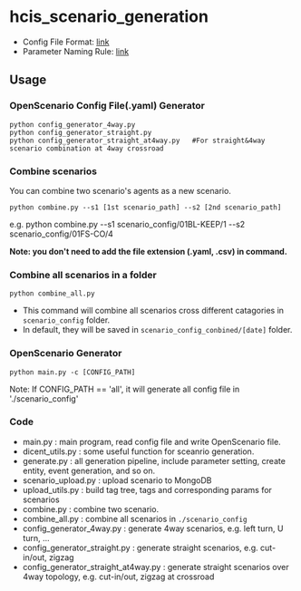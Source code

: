 # hcis_scenario_generation
- Config File Format: [link](https://lopsided-soursop-bec.notion.site/Scenario-Configuration-File-Format-5d423c6aab1740a2b53e7444fa2dad31?pvs=4)
- Parameter Naming Rule: [link](https://lopsided-soursop-bec.notion.site/Scenario-Parameter-Naming-642563ce89f74de195116291d153c4ef?pvs=4)

## Usage
### OpenScenario Config File(.yaml) Generator
```
python config_generator_4way.py
python config_generator_straight.py
python config_generator_straight_at4way.py   #For straight&4way scenario combination at 4way crossroad
```

### Combine scenarios
You can combine two scenario's agents as a new scenario.

`python combine.py --s1 [1st scenario_path] --s2 [2nd scenario_path]`

e.g. python combine.py --s1 scenario_config/01BL-KEEP/1 --s2 scenario_config/01FS-CO/4

**Note: you don't need to add the file extension (.yaml, .csv) in command.**

### Combine all scenarios in a folder
`python combine_all.py`

- This command will combine all scenarios cross different catagories in `scenario_config` folder.
- In default, they will be saved in `scenario_config_conbined/[date]` folder.

### OpenScenario Generator
`python main.py -c [CONFIG_PATH]`

Note: If CONFIG_PATH == 'all', it will generate all config file in './scenario_config'

### Code
- main.py : main program, read config file and write OpenScenario file.
- dicent_utils.py : some useful function for sceanrio generation.
- generate.py : all generation pipeline, include parameter setting, create entity, event generation, and so on.
- scenario_upload.py : upload scenario to MongoDB
- upload_utils.py : build tag tree, tags and corresponding params for scenarios
- combine.py : combine two scenario.
- combine_all.py : combine all scenarios in `./scenario_config`
- config_generator_4way.py : generate 4way scenarios, e.g. left turn, U turn, ...
- config_generator_straight.py : generate straight scenarios, e.g. cut-in/out, zigzag
- config_generator_straight_at4way.py : generate straight scenarios over 4way topology, e.g. cut-in/out, zigzag at crossroad
